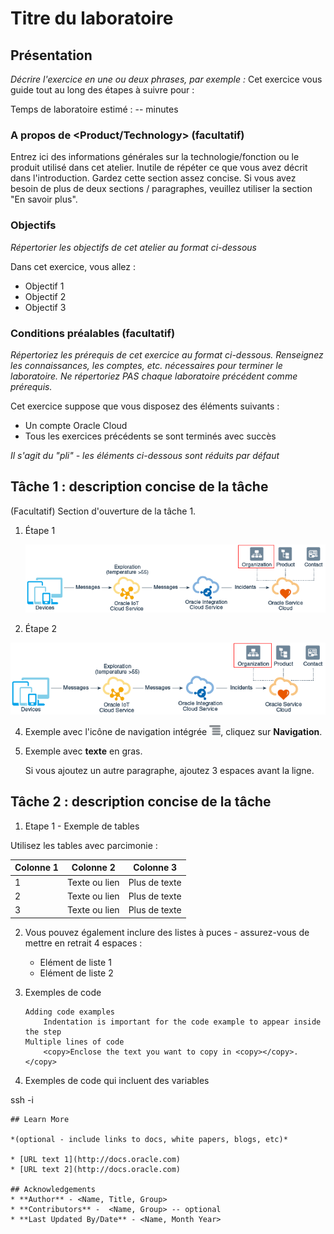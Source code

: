 # Titre du laboratoire

## Présentation

_Décrire l'exercice en une ou deux phrases, par exemple :_ Cet exercice vous guide tout au long des étapes à suivre pour :

Temps de laboratoire estimé : -- minutes

### A propos de <Product/Technology> (facultatif)

Entrez ici des informations générales sur la technologie/fonction ou le produit utilisé dans cet atelier. Inutile de répéter ce que vous avez décrit dans l'introduction. Gardez cette section assez concise. Si vous avez besoin de plus de deux sections / paragraphes, veuillez utiliser la section "En savoir plus".

### Objectifs

_Répertorier les objectifs de cet atelier au format ci-dessous_

Dans cet exercice, vous allez :

*   Objectif 1
*   Objectif 2
*   Objectif 3

### Conditions préalables (facultatif)

_Répertoriez les prérequis de cet exercice au format ci-dessous. Renseignez les connaissances, les comptes, etc. nécessaires pour terminer le laboratoire. Ne répertoriez PAS chaque laboratoire précédent comme prérequis._

Cet exercice suppose que vous disposez des éléments suivants :

*   Un compte Oracle Cloud
*   Tous les exercices précédents se sont terminés avec succès

_Il s'agit du "pli" - les éléments ci-dessous sont réduits par défaut_

## Tâche 1 : description concise de la tâche

(Facultatif) Section d'ouverture de la tâche 1.

1.  Étape 1
    
    ![Texte de remplacement de l'image](images/sample1.png)
    
2.  Étape 2
    

![Texte de remplacement de l'image](images/sample1.png)

4.  Exemple avec l'icône de navigation intégrée ![Texte de remplacement de l'image](images/sample2.png), cliquez sur **Navigation**.
    
5.  Exemple avec **texte** en gras.
    
    Si vous ajoutez un autre paragraphe, ajoutez 3 espaces avant la ligne.
    

## Tâche 2 : description concise de la tâche

1.  Etape 1 - Exemple de tables

Utilisez les tables avec parcimonie :

| Colonne 1 | Colonne 2 | Colonne 3 |
| --- | --- | --- |
| 1 | Texte ou lien | Plus de texte |
| 2 | Texte ou lien | Plus de texte |
| 3 | Texte ou lien | Plus de texte |

2.  Vous pouvez également inclure des listes à puces - assurez-vous de mettre en retrait 4 espaces :
    
    *   Elément de liste 1
    *   Elément de liste 2
3.  Exemples de code
    
        Adding code examples
        	Indentation is important for the code example to appear inside the step
        Multiple lines of code
        	<copy>Enclose the text you want to copy in <copy></copy>.</copy>
        
4.  Exemples de code qui incluent des variables
    

ssh -i

    
    ## Learn More
    
    *(optional - include links to docs, white papers, blogs, etc)*
    
    * [URL text 1](http://docs.oracle.com)
    * [URL text 2](http://docs.oracle.com)
    
    ## Acknowledgements
    * **Author** - <Name, Title, Group>
    * **Contributors** -  <Name, Group> -- optional
    * **Last Updated By/Date** - <Name, Month Year>